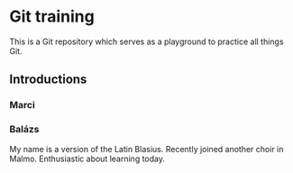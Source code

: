 # Git training

This is a Git repository which serves as a playground to practice all things Git.

## Introductions

### Marci

### Balázs

My name is a version of the Latin Blasius.
Recently joined another choir in Malmo.
Enthusiastic about learning today.

